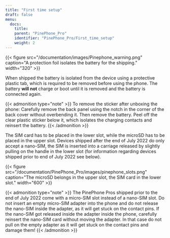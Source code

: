 ```yaml
---
title: "First time setup"
draft: false
menu:
  docs:
    title:
    parent: "PinePhone_Pro"
    identifier: "PinePhone_Pro/First_time_setup"
    weight: 2
---
```


{{< figure src="/documentation/images/Pinephone_warning.png" caption="A protection foil isolates the battery for the shipping." width="320" >}}

When shipped the battery is isolated from the device using a protective plastic tab, which is required to be removed before using the phone. The battery **will not** charge or boot until it is removed and the battery is connected again.

{{< admonition type="note" >}}
 To remove the sticker after unboxing the phone: Carefully remove the back panel using the notch in the corner of the back cover without overbending it. Then remove the battery. Peel off the clear plastic sticker below it, which isolates the charging contacts and reinsert the battery.
{{< /admonition >}}

The SIM card has to be placed in the lower slot, while the microSD has to be placed in the upper slot. Devices shipped after the end of July 2022 do only accept a nano-SIM, the SIM is inserted into a carriage released by slightly pulling on the handle in the lower slot (for information regarding devices shipped prior to end of July 2022 see below).

{{< figure src="/documentation/PinePhone_Pro/images/pinephone_slots.png" caption="The microSD belongs in the upper slot, the SIM card in the lower slot." width="600" >}}

{{< admonition type="note" >}}
 The PinePhone Pros shipped prior to the end of July 2022 come with a micro-SIM slot instead of a nano-SIM slot. Do not insert an empty micro-SIM adapter into the phone and do not release the nano-SIM inside the adapter, as it will get stuck on the contact pins. If the nano-SIM got released inside the adapter inside the phone, carefully reinsert the nano-SIM card without moving the adapter. In that case do not pull on the empty adapter as it will get stuck on the contact pins and damage them!
{{< /admonition >}}
